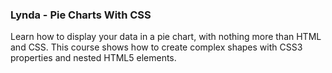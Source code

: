 ### Lynda - Pie Charts With CSS

  Learn how to display your data in a pie chart, with nothing more than HTML and CSS. This course shows how to create complex shapes with CSS3 properties and nested HTML5 elements.